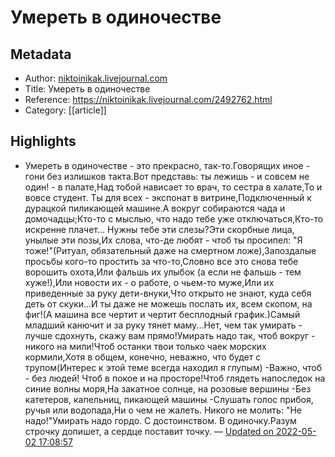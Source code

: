 # Умереть в одиночестве

## Metadata
- Author: [niktoinikak.livejournal.com]()
- Title: Умереть в одиночестве
- Reference: https://niktoinikak.livejournal.com/2492762.html
- Category: [[article]]

## Highlights
- Умереть в одиночестве - это прекрасно, так-то.Говорящих иное - гони без излишков такта.Вот представь: ты лежишь - и совсем не один! - в палате,Над тобой нависает то врач, то сестра в халате,То и вовсе студент. Ты для всех - экспонат в витрине,Подключенный к дурацкой пиликающей машине.А вокруг собираются чада и домочадцы;Кто-то с мыслью, что надо тебе уже отключаться,Кто-то искренне плачет... Нужны тебе эти слезы?Эти скорбные лица, унылые эти позы,Их слова, что-де любят - чтоб ты просипел: "Я тоже!"(Ритуал, обязательный даже на смертном ложе),Запоздалые просьбы кого-то простить за что-то,Словно все это снова тебе ворошить охота,Или фальшь их улыбок (а если не фальшь - тем хуже!),Или новости их - о работе, о чьем-то муже,Или их приведенные за руку дети-внуки,Что открыто не знают, куда себя деть от скуки...И ты даже не можешь послать их, всем скопом, на фиг!(А машина все чертит и чертит бесплодный график.)Самый младший канючит и за руку тянет маму...Нет, чем так умирать - лучше сдохнуть, скажу вам прямо!Умирать надо так, чтоб вокруг - никого на мили!Чтоб останки твои только чаек морских кормили,Хотя в общем, конечно, неважно, что будет с трупом(Интерес к этой теме всегда находил я глупым) -Важно, чтоб - без людей! Чтоб в покое и на просторе!Чтоб глядеть напоследок на синие волны моря,На закатное солнце, на розовые вершины -Без катетеров, капельниц, пикающей машины -Слушать голос прибоя, ручья или водопада,Ни о чем не жалеть. Никого не молить: "Не надо!"Умирать надо гордо. С достоинством. В одиночку.Разум строчку допишет, а сердце поставит точку. — [Updated on 2022-05-02 17:08:57](https://hyp.is/aKDYRMohEeyb4McvODQLTQ/niktoinikak.livejournal.com/2492762.html)

